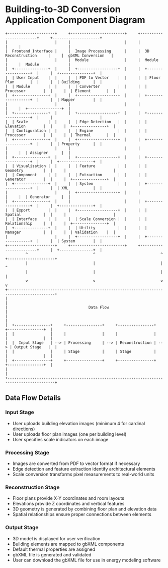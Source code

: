 # Building-to-3D Conversion Application Component Diagram

```
+---------------------+     +------------------------+     +------------------------+     +---------------------+
|                     |     |                        |     |                        |     |                     |
|  Frontend Interface |     |  Image Processing      |     |  3D Reconstruction     |     |  gbXML Conversion   |
|                     |     |  Module                |     |  Module                |     |  Module             |
|  +---------------+  |     |  +------------------+  |     |  +------------------+  |     |  +---------------+  |
|  | User Input    |  |     |  | PDF to Vector    |  |     |  | Floor Plan       |  |     |  | Building      |  |
|  | Module        |  |     |  | Converter        |  |     |  | Processor        |  |     |  | Element       |  |
|  +---------------+  |     |  +------------------+  |     |  +------------------+  |     |  | Mapper        |  |
|                     |     |                        |     |                        |     |  +---------------+  |
|  +---------------+  |     |  +------------------+  |     |  +------------------+  |     |                     |
|  | Scale         |  |     |  | Edge Detection   |  |     |  | Elevation        |  |     |  +---------------+  |
|  | Configuration |  |     |  | Engine           |  |     |  | Processor        |  |     |  | Thermal       |  |
|  +---------------+  |     |  +------------------+  |     |  +------------------+  |     |  | Property      |  |
|                     |     |                        |     |                        |     |  | Assigner      |  |
|  +---------------+  |     |  +------------------+  |     |  +------------------+  |     |  +---------------+  |
|  | Visualization |  |     |  | Feature          |  |     |  | Geometry         |  |     |                     |
|  | Component     |  |     |  | Extraction       |  |     |  | Generator        |  |     |  +---------------+  |
|  +---------------+  |     |  | System           |  |     |  +------------------+  |     |  | XML           |  |
|                     |     |  +------------------+  |     |                        |     |  | Generator     |  |
|  +---------------+  |     |                        |     |  +------------------+  |     |  +---------------+  |
|  | Export        |  |     |  +------------------+  |     |  | Spatial          |  |     |                     |
|  | Interface     |  |     |  | Scale Conversion |  |     |  | Relationship     |  |     |  +---------------+  |
|  +---------------+  |     |  | Utility          |  |     |  | Manager          |  |     |  | Validation    |  |
|                     |     |  +------------------+  |     |  +------------------+  |     |  | System        |  |
+---------------------+     +------------------------+     +------------------------+     |  +---------------+  |
         ^                             ^                             ^                    +---------------------+
         |                             |                             |                              ^
         |                             |                             |                              |
         v                             v                             v                              v
+-------------------------------------------------------------------------------------------+
|                                                                                           |
|                                    Data Flow                                              |
|                                                                                           |
|  +----------------+     +----------------+     +----------------+     +----------------+  |
|  |                |     |                |     |                |     |                |  |
|  |  Input Stage   | --> | Processing     | --> | Reconstruction | --> | Output Stage   |  |
|  |                |     | Stage          |     | Stage          |     |                |  |
|  +----------------+     +----------------+     +----------------+     +----------------+  |
|                                                                                           |
+-------------------------------------------------------------------------------------------+
```

## Data Flow Details

### Input Stage
- User uploads building elevation images (minimum 4 for cardinal directions)
- User uploads floor plan images (one per building level)
- User specifies scale indicators on each image

### Processing Stage
- Images are converted from PDF to vector format if necessary
- Edge detection and feature extraction identify architectural elements
- Scale conversion transforms pixel measurements to real-world units

### Reconstruction Stage
- Floor plans provide X-Y coordinates and room layouts
- Elevations provide Z coordinates and vertical features
- 3D geometry is generated by combining floor plan and elevation data
- Spatial relationships ensure proper connections between elements

### Output Stage
- 3D model is displayed for user verification
- Building elements are mapped to gbXML components
- Default thermal properties are assigned
- gbXML file is generated and validated
- User can download the gbXML file for use in energy modeling software
